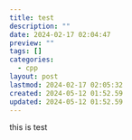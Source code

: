 ```yaml
---
title: test
description: ""
date: 2024-02-17 02:04:47
preview: ""
tags: []
categories:
  - cpp
layout: post
lastmod: 2024-02-17 02:05:32
created: 2024-05-12 01:52.59
updated: 2024-05-12 01:52.59
---
```


this is test